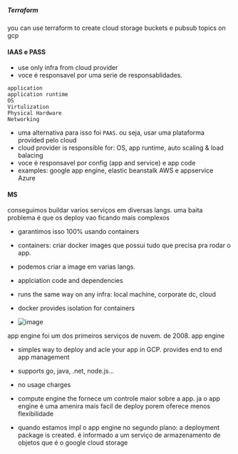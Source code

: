 ##### Terraform
you can use terraform to create cloud storage buckets e pubsub topics on gcp 

#### IAAS e PASS
- use only infra from cloud provider
- voce é responsavel por uma serie de responsablidades.

```
application
application runtime
OS
Virtulization
Physical Hardware
Networking
```

- uma alternativa para isso foi `PAAS`. ou seja, usar uma plataforma provided pelo cloud
- cloud provider is responsible for: OS, app runtime, auto scaling & load balacing
- voce é responsavel por config (app and service) e app code
- examples: google app engine, elastic beanstalk AWS e appservice Azure


#### MS
conseguimos buildar varios serviços em diversas langs. uma baita problema é que os deploy vao ficando mais complexos
- garantimos isso 100% usando containers
- containers: criar docker images que possui tudo que precisa pra rodar o app.
- podemos criar a image em varias langs.
- applciation code and dependencies
- runs the same way on any infra: local machine, corporate dc, cloud
- docker provides isolation for containers

- ![image](https://github.com/user-attachments/assets/314f1e58-9890-44ce-a19a-012a72b02965)

app engine foi um dos primeiros serviços de nuvem. de 2008.
app engine
- simples way to deploy and acle your app in GCP. provides end to end app management
- supports go, java, .net, node.js...
- no usage charges

- compute engine the fornece um controle maior sobre a app. ja o app engine é uma amenira mais facil de deploy porem oferece menos flexibilidade
- quando estamos impl o app engine no segundo plano: a deployment package is created. é informado a um serviço de armazenamento  de objetos que é o google cloud storage
